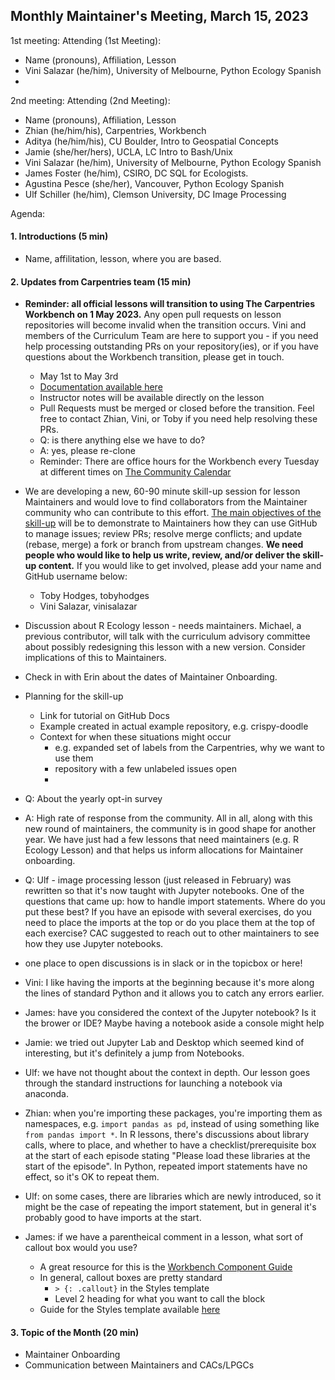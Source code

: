 ## Monthly Maintainer's Meeting, March 15, 2023

1st meeting:
Attending (1st Meeting):
- Name (pronouns), Affiliation, Lesson
- Vini Salazar (he/him), University of Melbourne, Python Ecology Spanish
- 


2nd meeting:
Attending (2nd Meeting): 
- Name (pronouns), Affiliation, Lesson
- Zhian (he/him/his), Carpentries, Workbench
- Aditya (he/him/his), CU Boulder, Intro to Geospatial Concepts
- Jamie (she/her/hers), UCLA, LC Intro to Bash/Unix
- Vini Salazar (he/him), University of Melbourne, Python Ecology Spanish
- James Foster (he/him), CSIRO, DC SQL for Ecologists. 
- Agustina Pesce (she/her), Vancouver, Python Ecology Spanish
- Ulf Schiller (he/him), Clemson University, DC Image Processing

Agenda:

#### 1. Introductions (5 min)

- Name, affilitation, lesson, where you are based.

#### 2. Updates from Carpentries team (15 min)

- **Reminder: all official lessons will transition to using The Carpentries Workbench on 1 May 2023.** Any open pull requests on lesson repositories will become invalid when the transition occurs. Vini and members of the Curriculum Team are here to support you - if you need help processing outstanding PRs on your repository(ies), or if you have questions about the Workbench transition, please get in touch.
    - May 1st to May 3rd
    - [Documentation available here](https://carpentries.github.io/workbench/)
    - Instructor notes will be available directly on the lesson
    - Pull Requests must be merged or closed before the transition. Feel free to contact Zhian, Vini, or Toby if you need help resolving these PRs. 
    - Q: is there anything else we have to do?
    - A: yes, please re-clone
    - Reminder: There are office hours for the Workbench every Tuesday at different times on [The Community Calendar](https://carpentries.org/community/#community-events)
- We are developing a new, 60-90 minute skill-up session for lesson Maintainers and would love to find collaborators from the Maintainer community who can contribute to this effort. [The main objectives of the skill-up](https://docs.google.com/document/d/1DRYPa4FiU0-b5B0gE17YOW30PpbvlwAscUB5H-BRHYg/edit#heading=h.9obmjgaommf4) will be to demonstrate to Maintainers how they can use GitHub to manage issues; review PRs; resolve merge conflicts; and update (rebase, merge) a fork or branch from upstream changes. 
    **We need people who would like to help us write, review, and/or deliver the skill-up content.** If you would like to get involved, please add your name and GitHub username below:
    - Toby Hodges, tobyhodges
    - Vini Salazar, vinisalazar

- Discussion about R Ecology lesson - needs maintainers. Michael, a previous contributor, will talk with the curriculum advisory committee about possibly redesigning this lesson with a new version. Consider implications of this to Maintainers.
- Check in with Erin about the dates of Maintainer Onboarding.
- Planning for the skill-up
    - Link for tutorial on GitHub Docs
    - Example created in actual example repository, e.g. crispy-doodle
    - Context for when these situations might occur
        - e.g. expanded set of labels from the Carpentries, why we want to use them
        - repository with a few unlabeled issues open
        - 

- Q: About the yearly opt-in survey
- A: High rate of response from the community. All in all, along with this new round of maintainers, the community is in good shape for another year. We have just had a few lessons that need maintainers (e.g. R Ecology Lesson) and that helps us inform allocations for Maintainer onboarding. 

- Q: Ulf - image processing lesson (just released in February) was rewritten so that it's now taught with Jupyter notebooks. One of the questions that came up: how to handle import statements. Where do you put these best? If you have an episode with several exercises, do you need to place the imports at the top or do you place them at the top of each exercise? CAC suggested to reach out to other maintainers to see how they use Jupyter notebooks. 
- one place to open discussions is in slack or in the topicbox or here!
- Vini: I like having the imports at the beginning because it's more along the lines of standard Python and it allows you to catch any errors earlier. 
- James: have you considered the context of the Jupyter notebook? Is it the brower or IDE? Maybe having a notebook aside a console might help
- Jamie: we tried out Jupyter Lab and Desktop which seemed kind of interesting, but it's definitely a jump from Notebooks. 
- Ulf: we have not thought about the context in depth. Our lesson goes through the standard instructions for launching a notebook via anaconda. 
- Zhian: when you're importing these packages, you're importing them as namespaces, e.g. `import pandas as pd`, instead of using something like `from pandas import *`. In R lessons, there's discussions about library calls, where to place, and whether to have a checklist/prerequisite box at the start of each episode stating "Please load these libraries at the start of the episode". In Python, repeated import statements have no effect, so it's OK to repeat them.
- Ulf: on some cases, there are libraries which are newly introduced, so it might be the case of repeating the import statement, but in general it's probably good to have imports at the start.

- James: if we have a parentheical comment in a lesson, what sort of callout box would you use?
    - A great resource for this is the [Workbench Component Guide](https://carpentries.github.io/sandpaper-docs/component-guide.html)
    - In general, callout boxes are pretty standard
        - `> {: .callout}` in the Styles template
        - Level 2 heading for what you want to call the block
    - Guide for the Styles template available [here](https://carpentries.github.io/lesson-example/04-formatting/index.html#special-blockquotes)
#### 3. Topic of the Month (20 min)
- Maintainer Onboarding
- Communication between Maintainers and CACs/LPGCs
